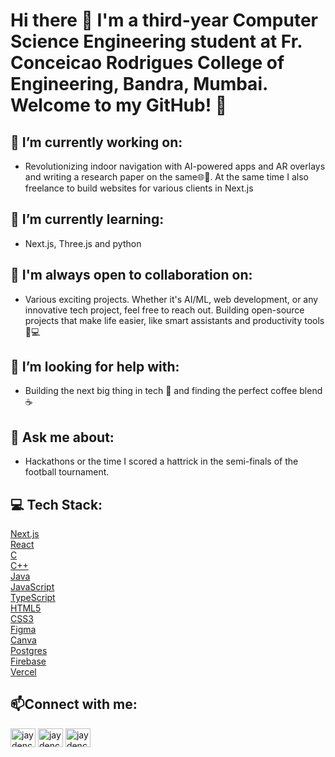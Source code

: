 # Hi there 👋 I'm a third-year Computer Science Engineering student at Fr. Conceicao Rodrigues College of Engineering, Bandra, Mumbai. Welcome to my GitHub! 🚀
 ## 🔭 I’m currently working on: 
 - Revolutionizing indoor navigation with AI-powered apps and AR overlays  and writing a research paper on the same🌐📍. At the same time I also freelance to build websites for various clients in Next.js
  ## 🌱 I’m currently learning:
  - Next.js, Three.js and python
  ## 👯 I'm always open to collaboration on:
  - Various exciting projects. Whether it's AI/ML, web development, or any innovative tech project, feel free to reach out.  Building open-source projects that make life easier, like smart assistants and productivity tools 🌟💻
##  🤔 I’m looking for help with:
 - Building the next big thing in tech 🚀 and finding the perfect coffee blend ☕
##  💬 Ask me about:
-  Hackathons or the time I scored a hattrick in the semi-finals of the football tournament.
## 💻 Tech Stack:

[Next.js](https://img.shields.io/badge/Next-black?style=for-the-badge&logo=next.js&logoColor=white)  
[React](https://img.shields.io/badge/react-%2320232a.svg?style=for-the-badge&logo=react&logoColor=%2361DAFB)  
[C](https://img.shields.io/badge/c-%2300599C.svg?style=for-the-badge&logo=c&logoColor=white)  
[C++](https://img.shields.io/badge/c++-%2300599C.svg?style=for-the-badge&logo=c%2B%2B&logoColor=white)  
[Java](https://img.shields.io/badge/java-%23ED8B00.svg?style=for-the-badge&logo=openjdk&logoColor=white)  
[JavaScript](https://img.shields.io/badge/javascript-%23323330.svg?style=for-the-badge&logo=javascript&logoColor=%23F7DF1E)  
[TypeScript](https://img.shields.io/badge/typescript-%23007ACC.svg?style=for-the-badge&logo=typescript&logoColor=white)  
[HTML5](https://img.shields.io/badge/html5-%23E34F26.svg?style=for-the-badge&logo=html5&logoColor=white)  
[CSS3](https://img.shields.io/badge/css3-%231572B6.svg?style=for-the-badge&logo=css3&logoColor=white)  
[Figma](https://img.shields.io/badge/figma-%23F24E1E.svg?style=for-the-badge&logo=figma&logoColor=white)  
[Canva](https://img.shields.io/badge/Canva-%2300C4CC.svg?style=for-the-badge&logo=Canva&logoColor=white)  
[Postgres](https://img.shields.io/badge/postgres-%23316192.svg?style=for-the-badge&logo=postgresql&logoColor=white)  
[Firebase](https://img.shields.io/badge/Firebase-039BE5?style=for-the-badge&logo=Firebase&logoColor=white)  
[Vercel](https://img.shields.io/badge/vercel-%23000000.svg?style=for-the-badge&logo=vercel&logoColor=white)  

## 📫Connect with me:
<a href="https://x.com/ColacoJayden" target="blank"><img align="center" src="https://raw.githubusercontent.com/rahuldkjain/github-profile-readme-generator/master/src/images/icons/Social/twitter.svg" alt="jaydencolaco" height="30" width="40" /></a>
<a href="https://www.linkedin.com/in/jayden-colaco/" target="blank"><img align="center" src="https://raw.githubusercontent.com/rahuldkjain/github-profile-readme-generator/master/src/images/icons/Social/linked-in-alt.svg" alt="jaydencolaco" height="30" width="40" /></a>
<a href="https://www.instagram.com/jaydencolaco/" target="blank"><img align="center" src="https://raw.githubusercontent.com/rahuldkjain/github-profile-readme-generator/master/src/images/icons/Social/instagram.svg" alt="jaydencolaco" height="30" width="40" /></a>


<!--
**jaydencolaco/jaydencolaco** is a ✨ _special_ ✨ repository because its `README.md` (this file) appears on your GitHub profile.

Here are some ideas to get you started:


-->
